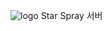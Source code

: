 ![logo](https://res.cloudinary.com/hoyahoya/image/upload/v1710141096/letter/logo/logo_144_sjjqqr.png)
Star Spray 서버









